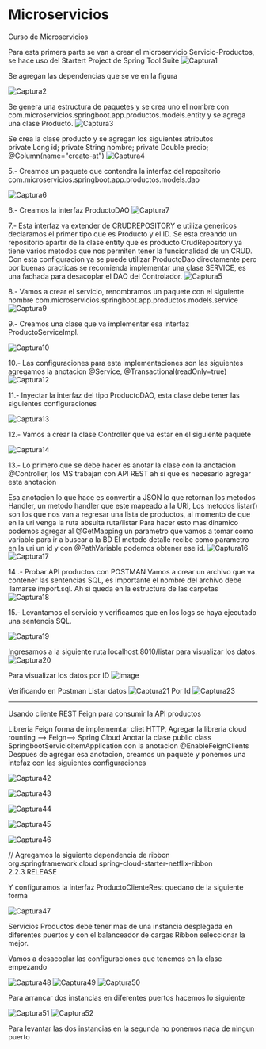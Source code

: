 # Microservicios
Curso de Microservicios

Para esta primera parte se van a crear el microservicio Servicio-Productos, se hace uso del Startert Project de Spring Tool Suite
![Captura1](https://user-images.githubusercontent.com/41167366/89090356-10cab100-d368-11ea-8210-e03f0c937237.PNG)


Se agregan las dependencias que se ve en la figura

![Captura2](https://user-images.githubusercontent.com/41167366/89090820-ef1ef900-d36a-11ea-9f53-fbf60650bfb0.PNG)

Se genera una estructura de paquetes y se crea uno el nombre con com.microservicios.springboot.app.productos.models.entity y se agrega una clase Producto.
![Captura3](https://user-images.githubusercontent.com/41167366/89090826-f0e8bc80-d36a-11ea-9708-af0337f18226.PNG)

Se crea la clase producto  y se agregan los siguientes atributos  
private Long id; private String nombre; private Double precio; @Column(name="create-at")
![Captura4](https://user-images.githubusercontent.com/41167366/89091108-8a649e00-d36c-11ea-9f33-c87251a7c6c9.PNG)

5.- Creamos un paquete que contendra la interfaz del repositorio com.microservicios.springboot.app.productos.models.dao

![Captura6](https://user-images.githubusercontent.com/41167366/89134400-82cb0380-d4ea-11ea-9ed0-e9d37c75c46a.PNG)


6.- Creamos la interfaz ProductoDAO
![Captura7](https://user-images.githubusercontent.com/41167366/89134440-e5bc9a80-d4ea-11ea-8322-6644d795a4ed.PNG)

7.- Esta interfaz va extender de CRUDREPOSITORY e utiliza genericos declaramos el primer tipo que es Producto y el ID. Se esta creando un repositorio apartir de la
clase entity que es producto
CrudRepository ya tiene varios metodos que nos permiten tener la funcionalidad de un CRUD.
Con esta configuracion ya se puede utilizar ProductoDao directamente pero por buenas practicas se recomienda implementar una clase SERVICE, es una fachada para desacoplar
el DAO del Controlador.
![Captura5](https://user-images.githubusercontent.com/41167366/89135411-fe30b300-d4f2-11ea-8f15-ae82260fb594.PNG)


8.- Vamos a crear el servicio, renombramos un paquete con el siguiente nombre com.microservicios.springboot.app.productos.models.service
![Captura9](https://user-images.githubusercontent.com/41167366/89134751-3fbe5f80-d4ed-11ea-9524-885f0c048510.PNG)

9.- Creamos una clase que va implementar esa interfaz ProductoServiceImpl.

![Captura10](https://user-images.githubusercontent.com/41167366/89134812-b2c7d600-d4ed-11ea-88b2-f16fcc1cc757.PNG)


10.- Las configuraciones para esta implementaciones son las siguientes
agregamos la anotacion @Service, @Transactional(readOnly=true)
![Captura12](https://user-images.githubusercontent.com/41167366/89134882-56b18180-d4ee-11ea-98c9-31610c144cab.PNG)

11.- Inyectar la interfaz del tipo ProductoDAO, esta clase debe tener las siguientes configuraciones

![Captura13](https://user-images.githubusercontent.com/41167366/89135115-bf99f900-d4f0-11ea-8a4d-e4f45b6b61d8.PNG)

12.- Vamos a crear la clase Controller que va estar en el siguiente paquete

![Captura14](https://user-images.githubusercontent.com/41167366/89240083-a6607d80-d5c0-11ea-88ff-4afe9c02978f.PNG)


13.- Lo primero que se debe hacer es anotar la clase con la anotacion @Controller, los MS trabajan con API REST ah si que es necesario agregar esta anotacion

Esa anotacion lo que hace es convertir a JSON lo que retornan los metodos Handler, un metodo
handler que este mapeado a la URI, Los metodos listar() son los que nos van a regresar
una lista de productos, al momento de que en la uri venga la ruta absulta
ruta/listar
Para hacer esto mas dinamico podemos agregar al @GetMapping un parametro que vamos a tomar
como variable para ir a buscar a la BD
El metodo detalle recibe como parametro en la uri un id y con @PathVariable
podemos obtener ese id.
![Captura16](https://user-images.githubusercontent.com/41167366/89243351-5a660680-d5c9-11ea-8fb3-6c20703c7efe.PNG)
![Captura17](https://user-images.githubusercontent.com/41167366/89243353-5b973380-d5c9-11ea-8df5-0325dbacb687.PNG)


14 .- Probar API productos con POSTMAN
Vamos a crear un archivo que va contener las sentencias SQL, es importante el nombre del archivo debe llamarse import.sql.
Ah si queda en la estructura de las carpetas
![Captura18](https://user-images.githubusercontent.com/41167366/89715677-f8acf000-d96c-11ea-9efd-eeaf32a5829f.PNG)

15.- Levantamos el servicio y verificamos que en los logs se haya ejecutado una sentencia SQL.

![Captura19](https://user-images.githubusercontent.com/41167366/89715744-81c42700-d96d-11ea-81cc-10a241408c00.PNG)

Ingresamos a la siguiente ruta localhost:8010/listar para visualizar los datos.
![Captura20](https://user-images.githubusercontent.com/41167366/89715817-352d1b80-d96e-11ea-9d34-3ae3e8ac8827.PNG)

Para visualizar los datos por ID
![image](https://user-images.githubusercontent.com/41167366/89715964-18451800-d96f-11ea-83ff-c3a0136457e3.png)

Verificando en Postman
Listar datos
![Captura21](https://user-images.githubusercontent.com/41167366/89715897-a967bf00-d96e-11ea-801f-b02c38735fdd.PNG)
Por Id
![Captura23](https://user-images.githubusercontent.com/41167366/89715983-3e6ab800-d96f-11ea-8abc-31d2920a391f.PNG)

*****************************************
Usando cliente REST Feign para consumir la API productos

Libreria Feign forma de implememtar cliet HTTP, 
Agregar la libreria cloud rounting --> Feign--> Spring Cloud 
Anotar la clase public class SpringbootServicioItemApplication con la anotacion
@EnableFeignClients
Despues de agregar esa anotacion, creamos un paquete y ponemos una intefaz con las siguientes configuraciones


![Captura42](https://user-images.githubusercontent.com/41167366/90838857-9ca67c00-e31b-11ea-9955-cd1e29ed16a7.PNG)

![Captura43](https://user-images.githubusercontent.com/41167366/90839198-7f25e200-e31c-11ea-8950-195b576a644a.PNG)


![Captura44](https://user-images.githubusercontent.com/41167366/90839869-2bb49380-e31e-11ea-9e1f-3f65777c5b3d.PNG)



![Captura45](https://user-images.githubusercontent.com/41167366/90841088-5fdd8380-e321-11ea-9d29-7b9317cf1f28.PNG)

![Captura46](https://user-images.githubusercontent.com/41167366/90841138-800d4280-e321-11ea-8159-cc9207e03aac.PNG)


// Agregamos la siguiente dependencia de ribbon
	<!-- https://mvnrepository.com/artifact/org.springframework.cloud/spring-cloud-starter-netflix-ribbon -->
<dependency>
    <groupId>org.springframework.cloud</groupId>
    <artifactId>spring-cloud-starter-netflix-ribbon</artifactId>
    <version>2.2.3.RELEASE</version>
</dependency>

Y configuramos la interfaz ProductoClienteRest quedano de la siguiente forma




![Captura47](https://user-images.githubusercontent.com/41167366/90841291-e98d5100-e321-11ea-8ab9-98f21b5c319a.PNG)

Servicios Productos debe tener mas de una instancia desplegada en diferentes puertos
y con el balanceador de cargas Ribbon seleccionar la mejor.


Vamos a desacoplar las configuraciones que tenemos en la clase
empezando

![Captura48](https://user-images.githubusercontent.com/41167366/90844174-ed70a180-e328-11ea-9a2e-b2a44d9901c7.PNG)
![Captura49](https://user-images.githubusercontent.com/41167366/90844223-0b3e0680-e329-11ea-9c4d-139451246482.PNG)
![Captura50](https://user-images.githubusercontent.com/41167366/90844311-3cb6d200-e329-11ea-898b-dad6dc28c838.PNG)

Para arrancar dos instancias en diferentes puertos hacemos lo siguiente


![Captura51](https://user-images.githubusercontent.com/41167366/90844822-69b7b480-e32a-11ea-9148-9b26e75a52ce.PNG)
![Captura52](https://user-images.githubusercontent.com/41167366/90844828-6c1a0e80-e32a-11ea-8d80-3486ef4c7bec.PNG)

Para levantar las dos instancias en la segunda no ponemos nada de ningun puerto
